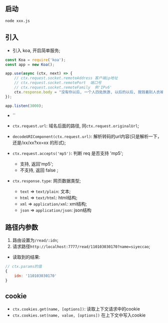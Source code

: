 ## 启动
`node xxx.js`

## 引入
* 引入 koa, 开启简单服务;
```js
const Koa = require('koa');
const app = new Koa();

app.use(async (ctx, next) => {
    // ctx.request.socket.remoteAddress 客户端ip地址
    // ctx.request.socket.remotePort  端口号
    // ctx.request.socket.remoteFamily  例'IPv6'
    ctx.response.body = "没有你以后, 一个人四处旅游, 以后的以后, 我钱着别人衣袖, 若是有缘再见, 也会笑着问候";
});

app.listen(3000);
```
* ``
* `ctx.request.url`: 域名后面的路径, 同`ctx.request.originalUrl`;
* `decodeURIComponent(ctx.request.url)`: 解析转码的url内容(只是解析一下，还是/xx/xx?xx=xx 的形式);
* `ctx.request.accepts('mp5')`: 判断 req 是否支持 'mp5';
    * 支持, 返回'mp5';
    * 不支持, 返回 false ;

* `ctx.response.type`: 网页数据类型;
    * `text` => `text/plain`: 文本;
    * `html` => `text/html`: html结构;
    * `xml` => `application/xml`: xml结构;
    * `json` => `application/json`: json结构


## 路径内参数
1. 路由设置为`/read/:idn`;
2. 请求路径`http://localhost:7777/read/110103030170?name=siyeccao`;
* 读取到的结果:
```js
// ctx.params的值
{
    idn: '110103030170'
}
```

## cookie
* `ctx.cookies.get(name, [options])`: 读取上下文请求中的cookie
* `ctx.cookies.set(name, value, [options])` 在上下文中写入cookie

